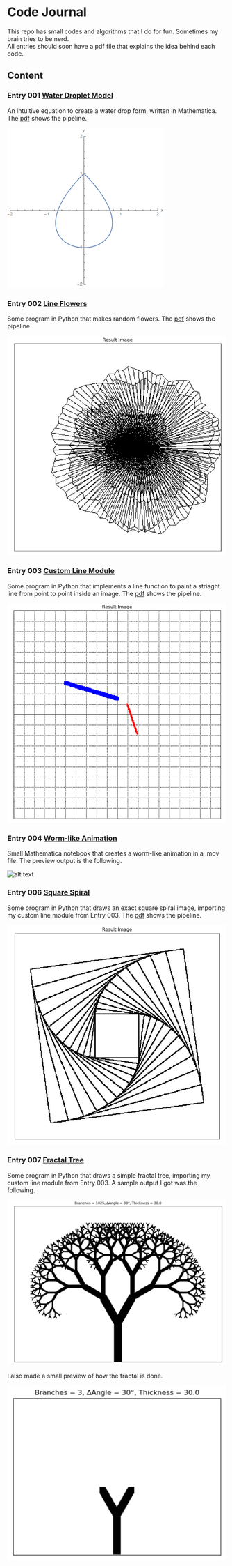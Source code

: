 # Code Journal

This repo has small codes and algorithms that I do for fun. Sometimes my brain tries to be nerd.
<br />
All entries should soon have a pdf file that explains the idea behind each code.<br />

## Content

### Entry 001 [Water Droplet Model](https://github.com/the-other-mariana/code-journal/tree/master/droplet-model)

An intuitive equation to create a water drop form, written in Mathematica. The [pdf](https://github.com/the-other-mariana/code-journal/blob/master/droplet-model/CJ01_WaterShader.pdf) shows the pipeline.<br />

![alt text](https://github.com/the-other-mariana/code-journal/blob/master/droplet-model/images/drop_factor05.png?raw=true)<br />

### Entry 002 [Line Flowers](https://github.com/the-other-mariana/code-journal/tree/master/line-flowers)

Some program in Python that makes random flowers. The [pdf](https://github.com/the-other-mariana/code-journal/blob/master/line-flowers/CJ02_LineFlowers.pdf) shows the pipeline.<br />

![alt text](https://github.com/the-other-mariana/code-journal/blob/master/line-flowers/result-images/CJ02_test36.png?raw=true)<br />

### Entry 003 [Custom Line Module](https://github.com/the-other-mariana/code-journal/tree/master/line)

Some program in Python that implements a line function to paint a striaght line from point to point inside an image. The [pdf](https://github.com/the-other-mariana/code-journal/blob/master/line/CJ03_PolarLine.pdf) shows the pipeline.<br />

![alt text](https://github.com/the-other-mariana/code-journal/blob/master/line/output/red-blue-lines.png?raw=true)<br />

### Entry 004 [Worm-like Animation](https://github.com/the-other-mariana/code-journal/tree/master/worm)

Small Mathematica notebook that creates a worm-like animation in a .mov file. The preview output is the following.<br />

![alt text](https://github.com/the-other-mariana/code-journal/blob/master/worm/test.gif)<br />

### Entry 006 [Square Spiral](https://github.com/the-other-mariana/code-journal/tree/master/square-spiral)

Some program in Python that draws an exact square spiral image, importing my custom line module from Entry 003. The [pdf](https://github.com/the-other-mariana/code-journal/blob/master/square-spiral/CJ06_SquareSpiral.pdf) shows the pipeline.<br />

![alt text](https://github.com/the-other-mariana/code-journal/blob/master/square-spiral/results/square01.png?raw=true)<br />

### Entry 007 [Fractal Tree](https://github.com/the-other-mariana/code-journal/tree/master/fractal)

Some program in Python that draws a simple fractal tree, importing my custom line module from Entry 003. A sample output I got was the following.<br />

![alt text](https://github.com/the-other-mariana/code-journal/blob/master/fractal/results/tree_stats01.png?raw=true)<br />

I also made a small preview of how the fractal is done.<br />

![alt text](https://github.com/the-other-mariana/code-journal/blob/master/fractal/results/fractal-gif.gif)<br />

